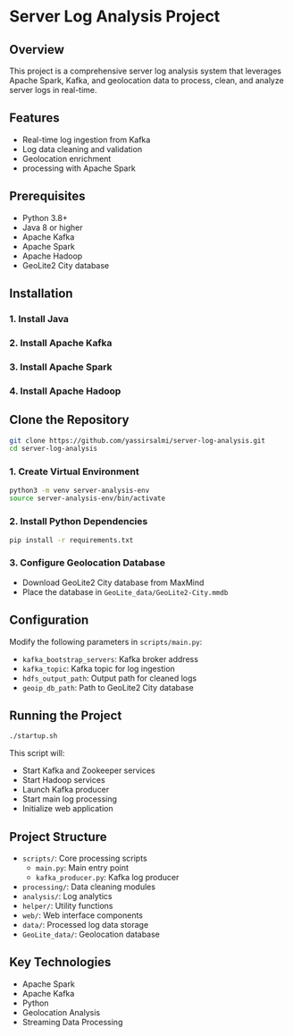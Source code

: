# Server Log Analysis Project

## Overview
This project is a comprehensive server log analysis system that leverages Apache Spark, Kafka, and geolocation data to process, clean, and analyze server logs in real-time.

## Features
- Real-time log ingestion from Kafka
- Log data cleaning and validation
- Geolocation enrichment
- processing with Apache Spark

## Prerequisites
- Python 3.8+
- Java 8 or higher
- Apache Kafka
- Apache Spark
- Apache Hadoop
- GeoLite2 City database

## Installation

### 1. Install Java

### 2. Install Apache Kafka

### 3. Install Apache Spark

### 4. Install Apache Hadoop

## Clone the Repository
```bash
git clone https://github.com/yassirsalmi/server-log-analysis.git
cd server-log-analysis
```

### 1. Create Virtual Environment
```bash
python3 -m venv server-analysis-env
source server-analysis-env/bin/activate
```

### 2. Install Python Dependencies
```bash
pip install -r requirements.txt
```

### 3. Configure Geolocation Database
- Download GeoLite2 City database from MaxMind
- Place the database in `GeoLite_data/GeoLite2-City.mmdb`

## Configuration
Modify the following parameters in `scripts/main.py`:
- `kafka_bootstrap_servers`: Kafka broker address
- `kafka_topic`: Kafka topic for log ingestion
- `hdfs_output_path`: Output path for cleaned logs
- `geoip_db_path`: Path to GeoLite2 City database

## Running the Project
```bash
./startup.sh
```

This script will:
- Start Kafka and Zookeeper services
- Start Hadoop services
- Launch Kafka producer
- Start main log processing
- Initialize web application

## Project Structure
- `scripts/`: Core processing scripts
  - `main.py`: Main entry point
  - `kafka_producer.py`: Kafka log producer
- `processing/`: Data cleaning modules
- `analysis/`: Log analytics 
- `helper/`: Utility functions
- `web/`: Web interface components
- `data/`: Processed log data storage
- `GeoLite_data/`: Geolocation database

## Key Technologies
- Apache Spark
- Apache Kafka
- Python
- Geolocation Analysis
- Streaming Data Processing
